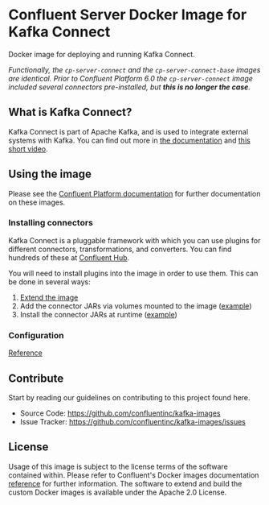 # Confluent Server Docker Image for Kafka Connect

Docker image for deploying and running Kafka Connect. 

_Functionally, the `cp-server-connect` and the `cp-server-connect-base` images are identical. Prior to Confluent Platform 6.0 the `cp-server-connect` image included several connectors pre-installed, but **this is no longer the case**._

## What is Kafka Connect?

Kafka Connect is part of Apache Kafka, and is used to integrate external systems with Kafka. You can find out more in [the documentation](https://docs.confluent.io/platform/current/connect/index.html#what-is-kafka-connect) and [this short video](https://rmoff.dev/what-is-kafka-connect).

## Using the image

Please see the [Confluent Platform documentation](https://docs.confluent.io/platform/current/installation/docker/installation.html) for further documentation on these images.

### Installing connectors

Kafka Connect is a pluggable framework with which you can use plugins for different connectors, transformations, and converters. You can find hundreds of these at [Confluent Hub](https://hub.confluent.io).

You will need to install plugins into the image in order to use them. This can be done in several ways: 

1. [Extend the image](https://docs.confluent.io/platform/current/installation/docker/development.html#extending-images)
2. Add the connector JARs via volumes mounted to the image ([example](https://github.com/confluentinc/demo-scene/blob/master/kafka-connect-zero-to-hero/docker-compose.yml#L82-L87))
3. Install the connector JARs at runtime ([example](https://github.com/confluentinc/demo-scene/blob/master/kafka-connect-zero-to-hero/docker-compose.yml#L89-L101))

### Configuration

[Reference](https://docs.confluent.io/platform/current/installation/docker/config-reference.html#kconnect-long-configuration)

## Contribute

Start by reading our guidelines on contributing to this project found here.

* Source Code: https://github.com/confluentinc/kafka-images
* Issue Tracker: https://github.com/confluentinc/kafka-images/issues

## License

Usage of this image is subject to the license terms of the software contained within. Please refer to Confluent's Docker images documentation [reference](https://docs.confluent.io/platform/current/installation/docker/image-reference.html) for further information. The software to extend and build the custom Docker images is available under the Apache 2.0 License.
